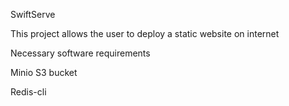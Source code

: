 SwiftServe

This project allows the user to deploy a static website on internet

Necessary software requirements

Minio S3 bucket

Redis-cli
